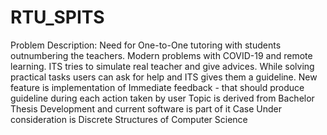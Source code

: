 # RTU_SPITS
Problem Description: Need for One-to-One tutoring with students outnumbering the teachers. Modern problems with COVID-19 and remote learning.  ITS tries to simulate real teacher and give advices. While solving practical tasks users can ask for help and ITS gives them a guideline.  New feature is implementation of Immediate feedback - that should produce guideline during each action taken by user  Topic is derived from Bachelor Thesis Development and current software is part of it Case Under consideration is Discrete Structures of Computer Science 
